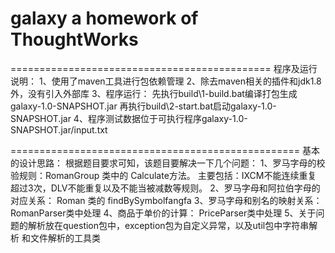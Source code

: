 # galaxy a homework of ThoughtWorks
=============================================
程序及运行说明：
1、使用了maven工具进行包依赖管理
2、除去maven相关的插件和jdk1.8外，没有引入外部库
3、程序运行：
       先执行build\1-build.bat编译打包生成galaxy-1.0-SNAPSHOT.jar
       再执行build\2-start.bat启动galaxy-1.0-SNAPSHOT.jar
4、程序测试数据位于可执行程序galaxy-1.0-SNAPSHOT.jar/input.txt

==================================================
基本的设计思路：
根据题目要求可知，该题目要解决一下几个问题：
1、罗马字母的校验规则：RomanGroup 类中的 Calculate方法。 主要包括：IXCM不能连续重复
超过3次，DLV不能重复以及不能当被减数等规则。
2、罗马字母和阿拉伯字母的对应关系： Roman 类的 findBySymbolfangfa
3、罗马字母和别名的映射关系：RomanParser类中处理
4、商品于单价的计算： PriceParser类中处理
5、关于问题的解析放在question包中，exception包为自定义异常，以及util包中字符串解析
和文件解析的工具类